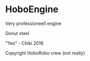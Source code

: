 # HoboEngine

Very professioneell engine

Donut steel

"Yes" - Chiki 2016

Copyright HoboRobo crew (not really)